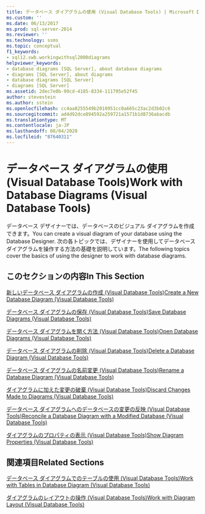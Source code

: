 ```yaml
---
title: データベース ダイアグラムの使用 (Visual Database Tools) | Microsoft Docs
ms.custom: ''
ms.date: 06/13/2017
ms.prod: sql-server-2014
ms.reviewer: ''
ms.technology: ssms
ms.topic: conceptual
f1_keywords:
- sql12.swb.workingwithsql2000diagrams
helpviewer_keywords:
- database diagrams [SQL Server], about database diagrams
- diagrams [SQL Server], about diagrams
- database diagrams [SQL Server]
- diagrams [SQL Server]
ms.assetid: 2dec7e0b-99cd-4185-8334-111795e52f45
author: stevestein
ms.author: sstein
ms.openlocfilehash: cc4aa8255549b2010951cc0a665c23ac2d3b02c6
ms.sourcegitcommit: ad4d92dce894592a259721a1571b1d8736abacdb
ms.translationtype: MT
ms.contentlocale: ja-JP
ms.lasthandoff: 08/04/2020
ms.locfileid: "87640311"
---
```

# <a name="work-with-database-diagrams-visual-database-tools"></a><span data-ttu-id="9231b-102">データベース ダイアグラムの使用 (Visual Database Tools)</span><span class="sxs-lookup"><span data-stu-id="9231b-102">Work with Database Diagrams (Visual Database Tools)</span></span>
  <span data-ttu-id="9231b-103">データベース デザイナーでは、データベースのビジュアル ダイアグラムを作成できます。</span><span class="sxs-lookup"><span data-stu-id="9231b-103">You can create a visual diagram of your database using the Database Designer.</span></span> <span data-ttu-id="9231b-104">次の各トピックでは、デザイナーを使用してデータベース ダイアグラムを操作する方法の基礎を説明しています。</span><span class="sxs-lookup"><span data-stu-id="9231b-104">The following topics cover the basics of using the designer to work with database diagrams.</span></span>  
  
## <a name="in-this-section"></a><span data-ttu-id="9231b-105">このセクションの内容</span><span class="sxs-lookup"><span data-stu-id="9231b-105">In This Section</span></span>  
 [<span data-ttu-id="9231b-106">新しいデータベース ダイアグラムの作成 (Visual Database Tools)</span><span class="sxs-lookup"><span data-stu-id="9231b-106">Create a New Database Diagram &#40;Visual Database Tools&#41;</span></span>](visual-database-tools.md)  
  
 [<span data-ttu-id="9231b-107">データベース ダイアグラムの保存 (Visual Database Tools)</span><span class="sxs-lookup"><span data-stu-id="9231b-107">Save Database Diagrams &#40;Visual Database Tools&#41;</span></span>](save-database-diagrams-visual-database-tools.md)  
  
 [<span data-ttu-id="9231b-108">データベース ダイアグラムを開く方法 (Visual Database Tools)</span><span class="sxs-lookup"><span data-stu-id="9231b-108">Open Database Diagrams &#40;Visual Database Tools&#41;</span></span>](open-database-diagrams-visual-database-tools.md)  
  
 [<span data-ttu-id="9231b-109">データベース ダイアグラムの削除 (Visual Database Tools)</span><span class="sxs-lookup"><span data-stu-id="9231b-109">Delete a Database Diagram &#40;Visual Database Tools&#41;</span></span>](delete-a-database-diagram-visual-database-tools.md)  
  
 [<span data-ttu-id="9231b-110">データベース ダイアグラムの名前変更 (Visual Database Tools)</span><span class="sxs-lookup"><span data-stu-id="9231b-110">Rename a Database Diagram &#40;Visual Database Tools&#41;</span></span>](rename-a-database-diagram-visual-database-tools.md)  
  
 [<span data-ttu-id="9231b-111">ダイアグラムに加えた変更の破棄 (Visual Database Tools)</span><span class="sxs-lookup"><span data-stu-id="9231b-111">Discard Changes Made to Diagrams &#40;Visual Database Tools&#41;</span></span>](discard-changes-made-to-diagrams-visual-database-tools.md)  
  
 [<span data-ttu-id="9231b-112">データベース ダイアグラムへのデータベースの変更の反映 (Visual Database Tools)</span><span class="sxs-lookup"><span data-stu-id="9231b-112">Reconcile a Database Diagram with a Modified Database &#40;Visual Database Tools&#41;</span></span>](reconcile-a-database-diagram-with-a-modified-database-visual-database-tools.md)  
  
 [<span data-ttu-id="9231b-113">ダイアグラムのプロパティの表示 (Visual Database Tools)</span><span class="sxs-lookup"><span data-stu-id="9231b-113">Show Diagram Properties &#40;Visual Database Tools&#41;</span></span>](show-diagram-properties-visual-database-tools.md)  
  
## <a name="related-sections"></a><span data-ttu-id="9231b-114">関連項目</span><span class="sxs-lookup"><span data-stu-id="9231b-114">Related Sections</span></span>  
 [<span data-ttu-id="9231b-115">データベース ダイアグラムでのテーブルの使用 (Visual Database Tools)</span><span class="sxs-lookup"><span data-stu-id="9231b-115">Work with Tables in Database Diagram &#40;Visual Database Tools&#41;</span></span>](work-with-tables-in-database-diagram-visual-database-tools.md)  
  
 [<span data-ttu-id="9231b-116">ダイアグラムのレイアウトの操作 (Visual Database Tools)</span><span class="sxs-lookup"><span data-stu-id="9231b-116">Work with Diagram Layout &#40;Visual Database Tools&#41;</span></span>](work-with-diagram-layout-visual-database-tools.md)  
  
  
